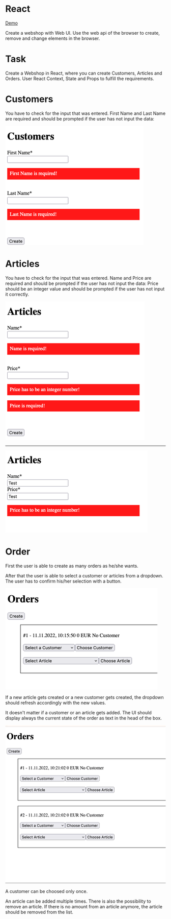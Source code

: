 # React

[Demo](./demo/index.html)

Create a webshop with Web UI.
Use the web api of the browser to create, remove and change elements in the browser.

# Task

Create a Webshop in React, where you can create Customers, Articles and Orders.
User React Context, State and Props to fulfill the requirements.

# Customers

You have to check for the input that was entered.
First Name and Last Name are required and should be prompted if the user has not input the data:

![](./examples/customer_error.png)

# Articles

You have to check for the input that was entered.
Name and Price are required and should be prompted if the user has not input the data:
Price should be an integer value and should be prompted if the user has not input it correctly.

![](./examples/article_required.png)

---

![](./examples/article_int.png)

# Order

First the user is able to create as many orders as he/she wants.

After that the user is able to select a customer or articles from a dropdown.
The user has to confirm his/her selection with a button.

![](./examples/order_selection.png)

If a new article gets created or a new customer gets created, the dropdown should refresh accordingly with the new values.

It doesn't matter if a customer or an article gets added.
The UI should display always the current state of the order as text in the head of the box.

![](./examples/order_selection_order.gif)

A customer can be choosed only once.

An article can be added multiple times. There is also the possibility to remove an article.
If there is no amount from an article anymore, the article should be removed from the list.
